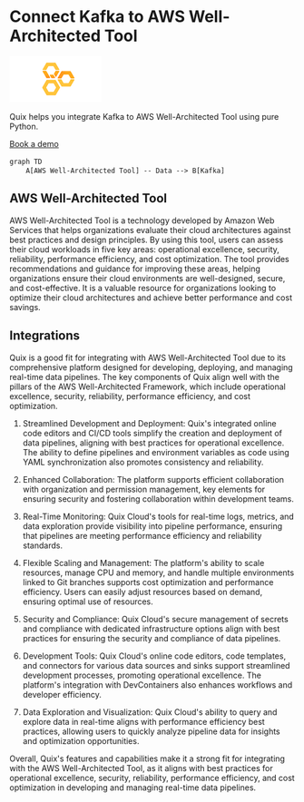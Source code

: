 # Connect Kafka to AWS Well-Architected Tool

![](./images/logo_1.jpg)

Quix helps you integrate Kafka to AWS Well-Architected Tool using pure Python.

<div>
<a class="md-button md-button--primary" href="https://share.hsforms.com/1iW0TmZzKQMChk0lxd_tGiw4yjw2?__hstc=175542013.2303933fbd746c0ac86d9ccbe9bc9100.1728383268831.1729603416735.1729620918855.31&__hssc=175542013.1.1729620918855&__hsfp=2132701734" target="_blank" style="margin-right:.5rem;">Book a demo</a>
<br/>
</div>

```mermaid
graph TD
    A[AWS Well-Architected Tool] -- Data --> B[Kafka]
```

## AWS Well-Architected Tool

AWS Well-Architected Tool is a technology developed by Amazon Web Services that helps organizations evaluate their cloud architectures against best practices and design principles. By using this tool, users can assess their cloud workloads in five key areas: operational excellence, security, reliability, performance efficiency, and cost optimization. The tool provides recommendations and guidance for improving these areas, helping organizations ensure their cloud environments are well-designed, secure, and cost-effective. It is a valuable resource for organizations looking to optimize their cloud architectures and achieve better performance and cost savings.

## Integrations

Quix is a good fit for integrating with AWS Well-Architected Tool due to its comprehensive platform designed for developing, deploying, and managing real-time data pipelines. The key components of Quix align well with the pillars of the AWS Well-Architected Framework, which include operational excellence, security, reliability, performance efficiency, and cost optimization.

1. Streamlined Development and Deployment: Quix's integrated online code editors and CI/CD tools simplify the creation and deployment of data pipelines, aligning with best practices for operational excellence. The ability to define pipelines and environment variables as code using YAML synchronization also promotes consistency and reliability.

2. Enhanced Collaboration: The platform supports efficient collaboration with organization and permission management, key elements for ensuring security and fostering collaboration within development teams.

3. Real-Time Monitoring: Quix Cloud's tools for real-time logs, metrics, and data exploration provide visibility into pipeline performance, ensuring that pipelines are meeting performance efficiency and reliability standards.

4. Flexible Scaling and Management: The platform's ability to scale resources, manage CPU and memory, and handle multiple environments linked to Git branches supports cost optimization and performance efficiency. Users can easily adjust resources based on demand, ensuring optimal use of resources.

5. Security and Compliance: Quix Cloud's secure management of secrets and compliance with dedicated infrastructure options align with best practices for ensuring the security and compliance of data pipelines.

6. Development Tools: Quix Cloud's online code editors, code templates, and connectors for various data sources and sinks support streamlined development processes, promoting operational excellence. The platform's integration with DevContainers also enhances workflows and developer efficiency.

7. Data Exploration and Visualization: Quix Cloud's ability to query and explore data in real-time aligns with performance efficiency best practices, allowing users to quickly analyze pipeline data for insights and optimization opportunities.

Overall, Quix's features and capabilities make it a strong fit for integrating with the AWS Well-Architected Tool, as it aligns with best practices for operational excellence, security, reliability, performance efficiency, and cost optimization in developing and managing real-time data pipelines.

